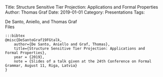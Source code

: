 Title: Structure Sensitive Tier Projection: Applications and Formal Properties
Author: Thomas Graf
Date: 2019-01-01
Category: Presentations
Tags: 

<div markdown class="authors">
De Santo, Aniello, and Thomas Graf
</div>

<div markdown class="files">
<span id="files-title">Files</span>
</div>

~~~
:::bibtex
@misc{DeSantoGraf19FGtalk,
    author={De Santo, Aniello and Graf, Thomas},
    title={Structure Sensitive Tier Projection: Applications and Formal Properties},
    year = {2019},
    note = {Slides of a talk given at the 24th Conference on Formal Grammar, August 11, Riga, Latvia}
}
~~~
